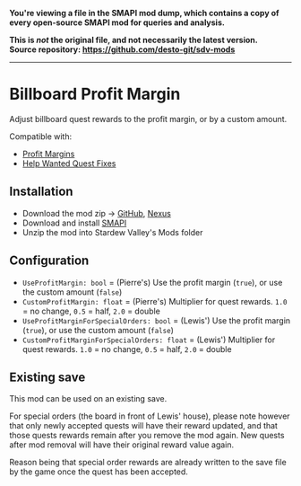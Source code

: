 **You're viewing a file in the SMAPI mod dump, which contains a copy of every open-source SMAPI mod
for queries and analysis.**

**This is _not_ the original file, and not necessarily the latest version.**  
**Source repository: https://github.com/desto-git/sdv-mods**

----

# Billboard Profit Margin

Adjust billboard quest rewards to the profit margin, or by a custom amount.

Compatible with:
- [Profit Margins](https://www.nexusmods.com/stardewvalley/mods/4663)
- [Help Wanted Quest Fixes](https://www.nexusmods.com/stardewvalley/mods/2644)

## Installation

- Download the mod zip ->
	[GitHub](https://github.com/desto-git/sdv-mods/releases),
	[Nexus](https://www.nexusmods.com/stardewvalley/mods/6948)
- Download and install [SMAPI](https://smapi.io/)
- Unzip the mod into Stardew Valley's Mods folder

## Configuration

- `UseProfitMargin: bool` = (Pierre's) Use the profit margin (`true`), or use the custom amount (`false`)
- `CustomProfitMargin: float` = (Pierre's) Multiplier for quest rewards. `1.0` = no change, `0.5` = half, `2.0` = double
- `UseProfitMarginForSpecialOrders: bool` = (Lewis') Use the profit margin (`true`), or use the custom amount (`false`)
- `CustomProfitMarginForSpecialOrders: float` = (Lewis') Multiplier for quest rewards. `1.0` = no change, `0.5` = half, `2.0` = double

## Existing save

This mod can be used on an existing save.

For special orders (the board in front of Lewis' house),
please note however that only newly accepted quests will have their reward updated,
and that those quests rewards remain after you remove the mod again.
New quests after mod removal will have their original reward value again.

Reason being that special order rewards are already written to the save file by the game once the quest has been accepted.